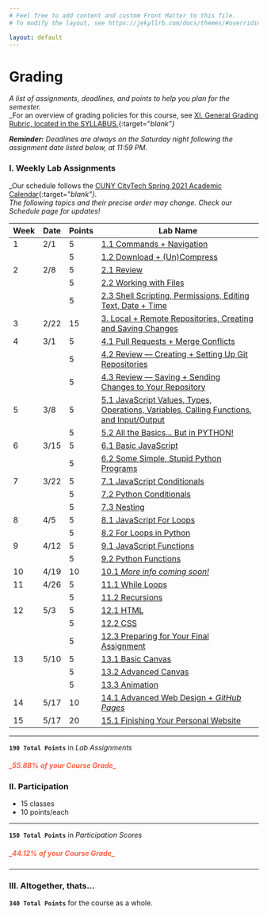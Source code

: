 ```yaml
---
# Feel free to add content and custom Front Matter to this file.
# To modify the layout, see https://jekyllrb.com/docs/themes/#overriding-theme-defaults

layout: default
---
```


# Grading
_A list of assignments, deadlines, and points to help you plan for the semester._  
_For an overview of grading policies for this course, see [XI. General Grading Rubric, located in the SYLLABUS.](index.html){:target="_blank"}_  

<div class="instructornote">
<p markdown="span"><em><b>Reminder:</b> Deadlines are always on the Saturday night following the assignment date listed below, at 11:59 PM.</em></p></div>
<!-- _**Reminder:** Deadlines are always on the Saturday night at 11:59 PM following the assignment date listed below._   -->

### I. Weekly Lab Assignments

_Our schedule follows the [CUNY CityTech Spring 2021 Academic Calendar](https://www.citytech.cuny.edu/registrar/docs/spring_2021.pdf){:target="_blank"}._   
_The following topics and their precise order may change. Check our Schedule page for updates!_  

<div class="schedulingtable">
<table>
<colgroup>
<col width="5%" />
<col width="10%" />
<col width="5%" />
<col width="80%" />
</colgroup>
<thead>
<tr class="header">
<th>Week</th>
<th>Date</th>
<th>Points</th>
<th>Lab Name</th>
</tr>
</thead>
<tbody>
<tr>
<td markdown="span">1</td>
<td markdown="span">2/1</td>
<td markdown="span">5</td>
<td markdown="span"><a href="/Goldford-MTEC1003-OL78/schedule.html#w1" target="_blank">1.1 Commands + Navigation</a></td>
</tr>
<tr>
<td markdown="span"></td>
<td markdown="span"></td>
<td markdown="span">5</td>
<td markdown="span"><a href="/Goldford-MTEC1003-OL78/schedule.html#w1" target="_blank">1.2 Download + (Un)Compress</a></td>
</tr>
<tr>
<td markdown="span">2</td>
<td markdown="span">2/8</td>
<td markdown="span">5</td>
<td markdown="span"><a href="/Goldford-MTEC1003-OL78/schedule.html#w2" target="_blank">2.1 Review</a></td>
</tr>
<tr>
<td markdown="span"></td>
<td markdown="span"></td>
<td markdown="span">5</td>
<td markdown="span"><a href="/Goldford-MTEC1003-OL78/schedule.html#w2" target="_blank">2.2 Working with Files</a></td>
</tr>
<tr>
<td markdown="span"></td>
<td markdown="span"></td>
<td markdown="span">5</td>
<td markdown="span"><a href="/Goldford-MTEC1003-OL78/schedule.html#w2" target="_blank">2.3 Shell Scripting, Permissions, Editing Text, Date + Time</a></td>
</tr>
<tr>
<td markdown="span">3</td>
<td markdown="span">2/22</td>
<td markdown="span">15</td>
<td markdown="span"><a href="/Goldford-MTEC1003-OL78/schedule.html#w3" target="_blank">3. Local + Remote Repositories, Creating and Saving Changes</a></td>
</tr>
<tr>
<td markdown="span">4</td>
<td markdown="span">3/1</td>
<td markdown="span">5</td>
<td markdown="span"><a href="/Goldford-MTEC1003-OL78/schedule.html#w4" target="_blank">4.1 Pull Requests + Merge Conflicts</a></td>
</tr>
<tr>
<td markdown="span"></td>
<td markdown="span"></td>
<td markdown="span">5</td>
<td markdown="span"><a href="/Goldford-MTEC1003-OL78/schedule.html#w4" target="_blank">4.2 Review — Creating + Setting Up Git Repositories</a></td>
</tr>
<tr>
<td markdown="span"></td>
<td markdown="span"></td>
<td markdown="span">5</td>
<td markdown="span"><a href="/Goldford-MTEC1003-OL78/schedule.html#w4" target="_blank">4.3 Review — Saving + Sending Changes to Your Repository</a></td>
</tr>
<tr>
<td markdown="span">5</td>
<td markdown="span">3/8</td>
<td markdown="span">5</td>
<td markdown="span"><a href="/Goldford-MTEC1003-OL78/schedule.html#w5" target="_blank">5.1 JavaScript Values, Types, Operations, Variables, Calling Functions, and Input/Output</a></td>
</tr>
<tr>
<td markdown="span"></td>
<td markdown="span"></td>
<td markdown="span">5</td>
<td markdown="span"><a href="/Goldford-MTEC1003-OL78/schedule.html#w5" target="_blank">5.2 All the Basics... But in PYTHON!</a></td>
</tr>
<tr>
<td markdown="span">6</td>
<td markdown="span">3/15</td>
<td markdown="span">5</td>
<td markdown="span"><a href="/Goldford-MTEC1003-OL78/schedule.html#w6" target="_blank">6.1 Basic JavaScript</a></td>
</tr>
<tr>
<td markdown="span"></td>
<td markdown="span"></td>
<td markdown="span">5</td>
<td markdown="span"><a href="/Goldford-MTEC1003-OL78/schedule.html#w6" target="_blank">6.2 Some Simple, Stupid Python Programs</a></td>
</tr>
<tr>
<td markdown="span">7</td>
<td markdown="span">3/22</td>
<td markdown="span">5</td>
<td markdown="span"><a href="/Goldford-MTEC1003-OL78/schedule.html#w7" target="_blank">7.1 JavaScript Conditionals</a></td>
</tr>
<tr>
<td markdown="span"></td>
<td markdown="span"></td>
<td markdown="span">5</td>
<td markdown="span"><a href="/Goldford-MTEC1003-OL78/schedule.html#w7" target="_blank">7.2 Python Conditionals</a></td>
</tr>
<tr>
<td markdown="span"></td>
<td markdown="span"></td>
<td markdown="span">5</td>
<td markdown="span"><a href="/Goldford-MTEC1003-OL78/schedule.html#w7" target="_blank">7.3 Nesting</a></td>
</tr>
<tr>
<td markdown="span">8</td>
<td markdown="span">4/5</td>
<td markdown="span">5</td>
<td markdown="span"><a href="/Goldford-MTEC1003-OL78/schedule.html#w8" target="_blank">8.1 JavaScript For Loops</a></td>
</tr>
<tr>
<td markdown="span"></td>
<td markdown="span"></td>
<td markdown="span">5</td>
<td markdown="span"><a href="/Goldford-MTEC1003-OL78/schedule.html#w8" target="_blank">8.2 For Loops in Python</a></td>
</tr>
<tr>
<td markdown="span">9</td>
<td markdown="span">4/12</td>
<td markdown="span">5</td>
<td markdown="span"><a href="/Goldford-MTEC1003-OL78/schedule.html#w9" target="_blank">9.1 JavaScript Functions</a></td>
</tr>
<tr>
<td markdown="span"></td>
<td markdown="span"></td>
<td markdown="span">5</td>
<td markdown="span"><a href="/Goldford-MTEC1003-OL78/schedule.html#w9" target="_blank">9.2 Python Functions</a></td>
</tr>
<tr>
<td markdown="span">10</td>
<td markdown="span">4/19</td>
<td markdown="span">10</td>
<td markdown="span"><a href="/Goldford-MTEC1003-OL78/schedule.html#w10" target="_blank">10.1 <i>More info coming soon!</i></a></td>
</tr>
<tr>
<td markdown="span">11</td>
<td markdown="span">4/26</td>
<td markdown="span">5</td>
<td markdown="span"><a href="/Goldford-MTEC1003-OL78/schedule.html#w11" target="_blank">11.1 While Loops</a></td>
</tr>
<tr>
<td markdown="span"></td>
<td markdown="span"></td>
<td markdown="span">5</td>
<td markdown="span"><a href="/Goldford-MTEC1003-OL78/schedule.html#w11" target="_blank">11.2 Recursions</a></td>
</tr>
<tr>
<td markdown="span">12</td>
<td markdown="span">5/3</td>
<td markdown="span">5</td>
<td markdown="span"><a href="/Goldford-MTEC1003-OL78/schedule.html#w12" target="_blank">12.1 HTML</a></td>
</tr>
<tr>
<td markdown="span"></td>
<td markdown="span"></td>
<td markdown="span">5</td>
<td markdown="span"><a href="/Goldford-MTEC1003-OL78/schedule.html#w12" target="_blank">12.2 CSS</a></td>
</tr>
<tr>
<td markdown="span"></td>
<td markdown="span"></td>
<td markdown="span">5</td>
<td markdown="span"><a href="/Goldford-MTEC1003-OL78/schedule.html#w12" target="_blank">12.3 Preparing for Your Final Assignment</a></td>
</tr>
<tr>
<td markdown="span">13</td>
<td markdown="span">5/10</td>
<td markdown="span">5</td>
<td markdown="span"><a href="/Goldford-MTEC1003-OL78/schedule.html#w13" target="_blank">13.1 Basic Canvas</a></td>
</tr>
<tr>
<td markdown="span"></td>
<td markdown="span"></td>
<td markdown="span">5</td>
<td markdown="span"><a href="/Goldford-MTEC1003-OL78/schedule.html#w13" target="_blank">13.2 Advanced Canvas</a></td>
</tr>
<tr>
<td markdown="span"></td>
<td markdown="span"></td>
<td markdown="span">5</td>
<td markdown="span"><a href="/Goldford-MTEC1003-OL78/schedule.html#w13" target="_blank">13.3 Animation</a></td>
</tr>
<tr>
<td markdown="span">14</td>
<td markdown="span">5/17</td>
<td markdown="span">10</td>
<td markdown="span"><a href="/Goldford-MTEC1003-OL78/schedule.html#w14" target="_blank">14.1 Advanced Web Design + <i>GitHub Pages</i></a></td>
</tr>
<tr>
<td markdown="span">15</td>
<td markdown="span">5/17</td>
<td markdown="span">20</td>
<td markdown="span"><a href="/Goldford-MTEC1003-OL78/schedule.html#w14" target="_blank">15.1 Finishing Your Personal Website</a></td>
</tr>
</tbody>
</table>
</div>

* * *

**`190 Total Points`** in _Lab Assignments_  
<h5 style="color:Tomato;"><b>_55.88% of your Course Grade_</b></h5>  

### II. Participation  

* 15 classes  
* 10 points/each  

* * *

**`150 Total Points`** in _Participation Scores_  
<h5 style="color:Tomato;"><b>_44.12% of your Course Grade_</b></h5>  

* * *

### III. Altogether, thats...

**`340 Total Points`** for the course as a whole.
